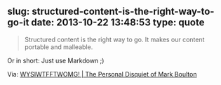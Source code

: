 slug: structured-content-is-the-right-way-to-go-it
date: 2013-10-22 13:48:53
type: quote
---

> Structured content is the right way to go. It makes our content portable and malleable.

Or in short: Just use Markdown ;)

 Via: [WYSIWTFFTWOMG! | The Personal Disquiet of Mark Boulton](http://www.markboulton.co.uk/journal/wysiwtfftwomg)
